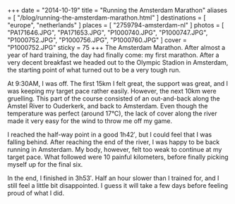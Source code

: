 +++
date    = "2014-10-19"
title   = "Running the Amsterdam Marathon"
aliases = [ "/blog/running-the-amsterdam-marathon.html" ]
destinations = [ "europe", "netherlands" ]
places  = [ "2759794-amsterdam-nl" ]
photos  = [
  "PA171646.JPG", "PA171653.JPG", "P1000740.JPG", "P1000747.JPG", "P1000752.JPG",
  "P1000756.JPG", "P1000760.JPG"
]
cover  = "P1000752.JPG"
sticky = 75
+++
The Amsterdam Marathon. After almost a year of hard training, the day had finally come: my first marathon. After a very decent breakfast we headed out to the Olympic Stadion in Amsterdam, the starting point of what turned out to be a very tough run.
<!--more-->

At 9:30AM, I was off. The first 15km I felt great, the support was great, and I was keeping my target pace rather easily. However, the next 10km were gruelling. This part of the course consisted of an out-and-back along the Amstel River to Ouderkerk, and back to Amsterdam. Even though the temperature was perfect (around 17°C), the lack of cover along the river made it very easy for the wind to throw me off my game.

I reached the half-way point in a good 1h42′, but I could feel that I was falling behind. After reaching the end of the river, I was happy to be back running in Amsterdam. My body, however, felt too weak to continue at my target pace. What followed were 10 painful kilometers, before finally picking myself up for the final six.

In the end, I finished in 3h53′. Half an hour slower than I trained for, and I still feel a little bit disappointed. I guess it will take a few days before feeling proud of what I did.